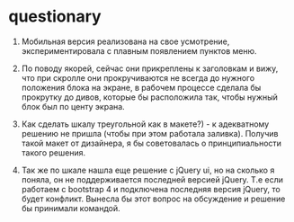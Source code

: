 # questionary

1. Мобильная версия реализована на свое усмотрение, экспериментировала с плавным появлением пунктов меню.

2. По поводу якорей, сейчас они прикреплены к заголовкам и вижу, что при скролле они прокручиваются не всегда
 до нужного положения блока на экране, в рабочем процессе сделала бы прокрутку до дивов, которые бы расположила так,
 чтобы нужный блок был по центу экрана.

3. Как сделать шкалу треугольной как в макете?) - к адекватному решению не пришла (чтобы при этом работала заливка).
Получив такой макет от дизайнера, я бы советовалась о принципиальности такого решения.

4. Так же по шкале нашла еще решение с jQuery ui, но на сколько я поняла, он не поддерживается последней версией jQuery.
Т.е если работаем с bootstrap 4 и подключена последняя версия jQuery, то будет конфликт. Вынесла бы этот вопрос
на обсуждение и решение бы принимали командой.
